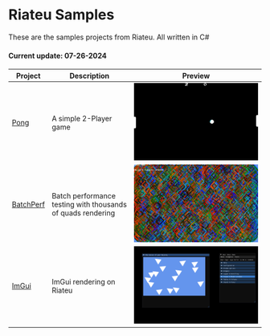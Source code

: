 # Riateu Samples

These are the samples projects from Riateu. All written in C#

#### Current update: 07-26-2024

|Project|Description|Preview|
|----|----|----|
|[Pong](./Pong)|A simple 2-Player game|![preview](./Pong/preview.png)|
|[BatchPerf](./BatchPerf)|Batch performance testing with thousands of quads rendering|![preview](./BatchPerf/preview.png)|
|[ImGui](./ImGui)|ImGui rendering on Riateu|![preview](./ImGui/preview.png)|

